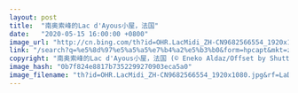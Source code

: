 ```yaml
---
layout: post
title:  "南奥索峰的Lac d'Ayous小屋，法国"
date:   "2020-05-15 16:00:00 +0800"
image_url: "http://cn.bing.com/th?id=OHR.LacMidi_ZH-CN9682566554_1920x1080.jpg&rf=LaDigue_1920x1080.jpg&pid=hp"
link: "/search?q=%e5%8d%97%e5%a5%a5%e7%b4%a2%e5%b3%b0&form=hpcapt&mkt=zh-cn"
copyright: "南奥索峰的Lac d'Ayous小屋，法国 (© Eneko Aldaz/Offset by Shutterstock)"
image_hash: "0b7f824e8817b7352299270903eca5a0"
image_filename: "th?id=OHR.LacMidi_ZH-CN9682566554_1920x1080.jpg&rf=LaDigue_1920x1080.jpg&pid=hp"
---
```

